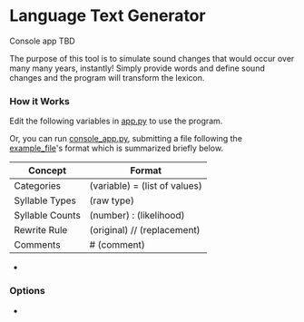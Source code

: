 # Language Text Generator

Console app TBD

The purpose of this tool is to simulate sound changes that would occur over many many years, instantly!
Simply provide words and define sound changes and the program will transform the lexicon.

### How it Works

Edit the following variables in [app.py](https://github.com/rmhopkins4/Conlang-Tools/blob/main/language_text_generator/app.py) to use the program.

Or, you can run [console_app.py](https://github.com/rmhopkins4/Conlang-Tools/blob/main/language_text_generator/console_app.py), submitting a file following the [example_file](https://github.com/rmhopkins4/Conlang-Tools/blob/main/language_text_generator/materials/example_input.txt)'s format which is summarized briefly below. 

| Concept         | Format                                       |
|-----------------|----------------------------------------------|
| Categories      | (variable) = (list of values)                |
| Syllable Types  | (raw type)                                   |
| Syllable Counts | (number) : (likelihood)                       |
| Rewrite Rule    | (original) // (replacement)                  |
| Comments        | # (comment)                                  |

- 
### Options

- 
